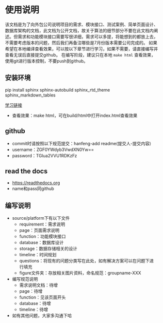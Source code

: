 # 使用说明
该文档是为了向外包公司说明项目的需求、模块接口、测试案例、简单页面设计、数据库架构的文档，此文档为公开文档，故关于算法的细节部分不要在此文档内阐述。但需求和功能模块接口需要写很详细，需求可以多提，将能想到的都放上去，不需要考虑版本的问题，然后我们再备注哪些是7月份版本需要公司完成的。
如果希望在本地编译查看效果，可以按以下章节进行学习，如果不需要，请直接编写并查看无误后直接提交github。
在编写阶段，建议只在本地 `make html` 查看效果，使用git进行版本控制，不要push到github。

## 安装环境
pip install sphinx sphinx-autobuild sphinx_rtd_theme sphinx_markdown_tables

[学习链接](https://www.xncoding.com/2017/01/22/fullstack/readthedoc.html)

- 查看效果：make html，可在build/html中打开index.html查看效果

## github
- commit时请按照以下规范提交：hanfeng-add readme(提交人-提交内容)
- username：ZGF0YWdyb3VwdXN0Yw==
- password：TGlua2VVU1RDKzFz

## read the docs
- https://readthedocs.org
- name和pass同github

## 编写说明
- source/platform下有以下文件
   - requirement：需求说明
   - page：页面需求说明
   - function：功能模块接口
   - database：数据库设计
   - storage：数据存储相关的设计
   - timeline：时间规划
   - questions：将现有的问题分类写在此处，如有解决方案可以在问题下进行填充
   - figure文件夹：存放相关图片资料，命名规范：groupname-XXX
- 编写规范说明
   - 需求说明文档：待增
   - page：待增
   - function：见该页面开头
   - database：待增
   - timeline：待增
- 如有其他问题，大家多沟通下哈
